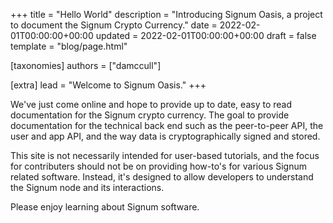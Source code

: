 +++
title = "Hello World"
description = "Introducing Signum Oasis, a project to document the Signum Crypto Currency."
date = 2022-02-01T00:00:00+00:00
updated = 2022-02-01T00:00:00+00:00
draft = false
template = "blog/page.html"

[taxonomies]
authors = ["damccull"]

[extra]
lead = "Welcome to Signum Oasis."
+++

We've just come online and hope to provide up to date, easy to read documentation for the Signum
crypto currency. The goal to provide documentation for the technical back end such as the peer-to-peer API, the user and app API,
and the way data is cryptographically signed and stored.

This site is not necessarily intended for user-based tutorials, and the focus for contributers should not be on providing how-to's
for various Signum related software. Instead, it's designed to allow developers to understand the Signum node and its interactions.

Please enjoy learning about Signum software.
